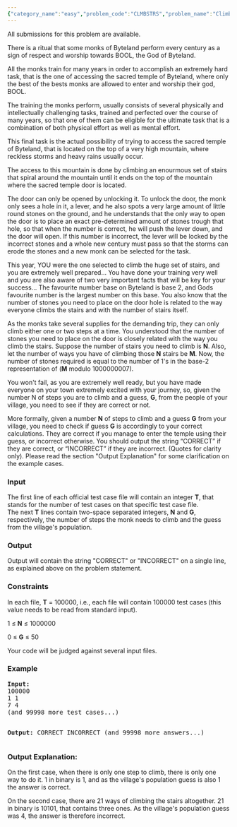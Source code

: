 ```yaml
---
{"category_name":"easy","problem_code":"CLMBSTRS","problem_name":"Climbing Stairs","languages_supported":{"0":"ADA","1":"ASM","2":"BASH","3":"BF","4":"C","5":"C99 strict","6":"CAML","7":"CLOJ","8":"CLPS","9":"CPP 4.3.2","10":"CPP 4.9.2","11":"CPP14","12":"CS2","13":"D","14":"ERL","15":"FORT","16":"FS","17":"GO","18":"HASK","19":"ICK","20":"ICON","21":"JAVA","22":"JS","23":"LISP clisp","24":"LISP sbcl","25":"LUA","26":"NEM","27":"NICE","28":"NODEJS","29":"PAS fpc","30":"PAS gpc","31":"PERL","32":"PERL6","33":"PHP","34":"PIKE","35":"PRLG","36":"PYTH","37":"PYTH 3.4","38":"RUBY","39":"SCALA","40":"SCM guile","41":"SCM qobi","42":"ST","43":"TCL","44":"TEXT","45":"WSPC"},"max_timelimit":2,"source_sizelimit":50000,"problem_author":"kuruma","problem_tester":"laycurse","date_added":"9-12-2012","tags":{"0":"combinatorics","1":"feb13","2":"kuruma","3":"simple"},"editorial_url":"http://discuss.codechef.com/problems/CLMBSTRS","time":{"view_start_date":1360580275,"submit_start_date":1360580275,"visible_start_date":1360580275,"end_date":1735669800},"layout":"problem"}
---
```

<span class="solution-visible-txt">All submissions for this problem are available.</span><p>There is a ritual that some monks of Byteland perform every century as a sign of respect and worship towards BOOL, the God of Byteland.</p>
<p>All the monks train for many years in order to accomplish an extremely hard task, that is the one of accessing the sacred temple of Byteland, where only the best of the bests monks are allowed to enter and worship their god, BOOL.</p>
<p>The training the monks perform, usually consists of several physically and intellectually challenging tasks, trained and perfected over the course of many years, so that one of them can be eligible for the ultimate task that is a combination of both physical effort as well as mental effort.</p>
<p>This final task is the actual possibility of trying to access the sacred temple of Byteland, that is located on the top of a very high mountain, where reckless storms and heavy rains usually occur.</p>
<p>The access to this mountain is done by climbing an enourmous set of stairs that spiral around the mountain until it ends on the top of the mountain where the sacred temple door is located.</p>
<p>The door can only be opened by unlocking it. To unlock the door, the monk only sees a hole in it, a lever, and he also spots a very large amount of little round stones on the ground, and he understands that the only way to open the door is to place an exact pre-determined amount of stones trough that hole, so that when the number is correct, he will push the lever down, and the door will open. If this number is incorrect, the lever will be locked by the incorrect stones and a whole new century must pass so that the storms can erode the stones and a new monk can be selected for the task.</p>
<p>This year, YOU were the one selected to climb the huge set of stairs, and you are extremely well prepared... You have done your training very well and you are also aware of two very important facts that will be key for your success... The favourite number base on Byteland is base 2, and Gods favourite number is the largest number on this base. You also know that the number of stones you need to place on the door hole is related to the way everyone climbs the stairs and with the number of stairs itself. </p>
<p>As the monks take several supplies for the demanding trip, they can only climb either one or two steps at a time. You understood that the number of stones you need to place on the door is closely related with the way you climb the stairs. Suppose the number of stairs you need to climb is <b>N</b>. Also, let the number of ways you have of climbing those <b>N</b> stairs be <b>M</b>. Now, the number of stones required is equal to the number of 1's in the base-2 representation of (<b>M</b> modulo 1000000007).</p>
<p>You won't fail, as you are extremely well ready, but you have made everyone on your town extremely excited with your journey, so, given the number N of steps you are to climb and a guess, <b>G</b>, from the people of your village, you need to see if they are correct or not.</p>
<p>More formally, given a number <b>N</b> of steps to climb and a guess <b>G</b> from your village, you need to check if guess <b>G</b> is accordingly to your correct calculations. They are correct if you manage to enter the temple using their guess, or incorrect otherwise. You should output the string “CORRECT” if they are correct, or “INCORRECT” if they are incorrect. (Quotes for clarity only). Please read the section "Output Explanation" for some clarification on the example cases.</p>
<h3>Input</h3>
<p>The first line of each official test case file will contain an integer <b>T</b>, that stands for the number of test cases on that specific test case file.<br />
The next <b>T</b> lines contain two-space separated integers, <b>N</b> and <b>G</b>, respectively, the number of steps the monk needs to climb and the guess from the village's population.</p>
<h3>Output</h3>
<p>Output will contain the string "CORRECT" or "INCORRECT" on a single line, as explained above on the problem statement.</p>
<h3>Constraints</h3>
<p>In each file, <b>T</b> = 100000, i.e., each file will contain 100000 test cases (this value needs to be read from standard input).</p>
<p>1 ≤ <b>N</b> ≤ 1000000</p>
<p>0 ≤ <b>G</b> ≤ 50</p>
<p>Your code will be judged against several input files.</p>
<h3>Example</h3>
<pre>
<b>Input:</b>
100000
1 1
7 4
(and 99998 more test cases...)

<b>Output:</b>
CORRECT
INCORRECT
(and 99998 more answers...)
</pre>
<h3>Output Explanation:</h3>
<p>On the first case, when there is only one step to climb, there is only one way to do it. 1 in binary is 1, and as the village's population guess is also 1 the answer is correct.</p>
<p> On the second case, there are 21 ways of climbing the stairs altogether. 21 in binary is 10101, that contains three ones. As the village's population guess was 4, the answer is therefore incorrect. </p>
